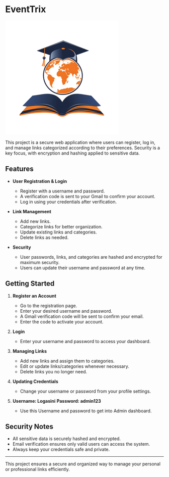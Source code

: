 # EventTrix

![My Website Logo](/Frontend/assets/eventTrix.png)  

This project is a secure web application where users can register, log in, and manage links categorized according to their preferences. Security is a key focus, with encryption and hashing applied to sensitive data.

## Features

- **User Registration & Login**
  - Register with a username and password.
  - A verification code is sent to your Gmail to confirm your account.
  - Log in using your credentials after verification.

- **Link Management**
  - Add new links.
  - Categorize links for better organization.
  - Update existing links and categories.
  - Delete links as needed.

- **Security**
  - User passwords, links, and categories are hashed and encrypted for maximum security.
  - Users can update their username and password at any time.

## Getting Started

1. **Register an Account**
   - Go to the registration page.
   - Enter your desired username and password.
   - A Gmail verification code will be sent to confirm your email.
   - Enter the code to activate your account.

2. **Login**
   - Enter your username and password to access your dashboard.

3. **Managing Links**
   - Add new links and assign them to categories.
   - Edit or update links/categories whenever necessary.
   - Delete links you no longer need.

4. **Updating Credentials**
   - Change your username or password from your profile settings.

5. **Username: Logasini**
   **Password: admin123**
   - Use this Username and password to get into
   Admin dashboard.

## Security Notes

- All sensitive data is securely hashed and encrypted.
- Email verification ensures only valid users can access the system.
- Always keep your credentials safe and private.

---

This project ensures a secure and organized way to manage your personal or professional links efficiently.
